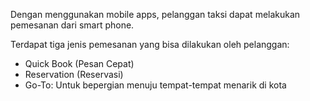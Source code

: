 Dengan menggunakan mobile apps, pelanggan taksi dapat melakukan pemesanan dari smart phone. 

Terdapat tiga jenis pemesanan yang bisa dilakukan oleh pelanggan:

- Quick Book (Pesan Cepat)
- Reservation (Reservasi)
- Go-To: Untuk bepergian menuju tempat-tempat menarik di kota
